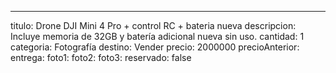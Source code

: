 ---
titulo: Drone DJI Mini 4 Pro + control RC + bateria nueva
descripcion: Incluye memoria de 32GB y batería adicional nueva sin uso.
cantidad: 1
categoria: Fotografía
destino: Vender
precio: 2000000
precioAnterior: 
entrega: 
foto1: 
foto2: 
foto3: 
reservado: false

